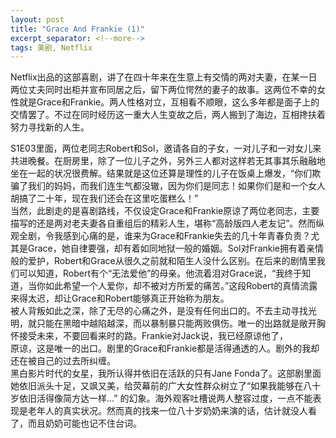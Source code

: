 ```yaml
---
layout: post
title: "Grace And Frankie (1)"
excerpt_separator: <!--more-->
tags: 美剧, Netflix
---
```

Netflix出品的这部喜剧，讲了在四十年来在生意上有交情的两对夫妻，在某一日两位丈夫同时出柜并宣布同居之后，留下两位愕然的妻子的故事。这两位不幸的女性就是Grace和Frankie。两人性格对立，互相看不顺眼，这么多年都是面子上的交情罢了。不过在同时经历这一重大人生变故之后，两人搬到了海边，互相搀扶着努力寻找新的人生。  
<!--more-->

S1E03里面，两位老同志Robert和Sol，邀请各自的子女，一对儿子和一对女儿来共进晚餐。在厨房里，除了一位儿子之外，另外三人都对这样若无其事其乐融融地坐在一起的状况很费解。结果就是这位还算是理性的儿子在饭桌上爆发，“你们欺骗了我们的妈妈，而我们连生气都没辙，因为你们是同志！如果你们是和一个女人胡搞了二十年，现在我们还会在这里吃蛋糕么！”  
当然，此剧走的是喜剧路线，不仅设定Grace和Frankie原谅了两位老同志，主要描写的还是两对老夫妻各自重组后的精彩人生，堪称“高龄版四人老友记”。然而纵观全剧，令我感到心痛的是，谁来为Grace和Frankie失去的几十年青春负责？尤其是Grace，她自律要强，却有着如同地狱一般的婚姻。Sol对Frankie拥有着亲情般的爱护，Robert和Grace从很久之前就和陌生人没什么区别。在后来的剧情里我们可以知道，Robert有个“无法爱他”的母亲。他流着泪对Grace说，“我终于知道，当你如此希望一个人爱你，却不被对方所爱的痛苦。”这段Robert的真情流露来得太迟，却让Grace和Robert能够真正开始称为朋友。  
被人背叛如此之深，除了无尽的心痛之外，是没有任何出口的。不去主动寻找光明，就只能在黑暗中越陷越深，而以暴制暴只能两败俱伤。唯一的出路就是敞开胸怀接受未来，不要回看来时的路。Frankie对Jack说，我已经原谅他了，  
原谅，这是唯一的出口。剧里的Grace和Frankie都是活得通透的人。剧外的我却还在被自己的过去所纠缠。  
黑白影片时代的女星，我所认得并依旧在活跃的只有Jane Fonda了。这部剧里面她依旧派头十足，又飒又美，给荧幕前的广大女性群众树立了“如果我能够在八十岁依旧活得像简方达一样...” 的幻象。海外观客吐槽说两人整容过度，一点不能表现是老年人的真实状况。然而真的找来一位八十岁奶奶来演的话，估计就没人看了，而且奶奶可能也记不住台词。  